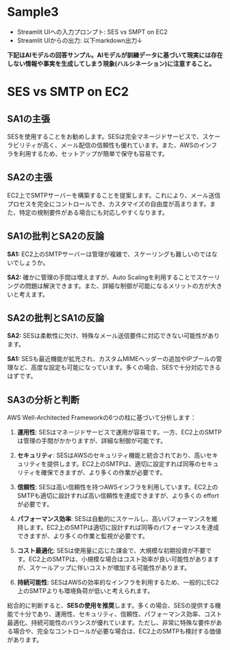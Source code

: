 # Sample3
- Streamlit UIへの入力プロンプト: SES vs SMPT on EC2
- Streamlit UIからの出力: 以下markdown出力↓

**下記はAIモデルの回答サンプル。AIモデルが訓練データに基づいて現実には存在しない情報や事実を生成してしまう現象(ハルシネーション)に注意すること。**

# SES vs SMTP on EC2

## SA1の主張
SESを使用することをお勧めします。SESは完全マネージドサービスで、スケーラビリティが高く、メール配信の信頼性も優れています。また、AWSのインフラを利用するため、セットアップが簡単で保守も容易です。

## SA2の主張 
EC2上でSMTPサーバーを構築することを提案します。これにより、メール送信プロセスを完全にコントロールでき、カスタマイズの自由度が高まります。また、特定の規制要件がある場合にも対応しやすくなります。

## SA1の批判とSA2の反論
**SA1:** EC2上のSMTPサーバーは管理が複雑で、スケーリングも難しいのではないでしょうか。

**SA2:** 確かに管理の手間は増えますが、Auto Scalingを利用することでスケーリングの問題は解決できます。また、詳細な制御が可能になるメリットの方が大きいと考えます。

## SA2の批判とSA1の反論
**SA2:** SESは柔軟性に欠け、特殊なメール送信要件に対応できない可能性があります。

**SA1:** SESも最近機能が拡充され、カスタムMIMEヘッダーの追加やIPプールの管理など、高度な設定も可能になっています。多くの場合、SESで十分対応できるはずです。

## SA3の分析と判断

AWS Well-Architected Frameworkの6つの柱に基づいて分析します：

1. **運用性**: 
   SESはマネージドサービスで運用が容易です。一方、EC2上のSMTPは管理の手間がかかりますが、詳細な制御が可能です。

2. **セキュリティ**: 
   SESはAWSのセキュリティ機能と統合されており、高いセキュリティを提供します。EC2上のSMTPは、適切に設定すれば同等のセキュリティを確保できますが、より多くの作業が必要です。

3. **信頼性**: 
   SESは高い信頼性を持つAWSインフラを利用しています。EC2上のSMTPも適切に設計すれば高い信頼性を達成できますが、より多くの effort が必要です。

4. **パフォーマンス効率**: 
   SESは自動的にスケールし、高いパフォーマンスを維持します。EC2上のSMTPは適切に設計すれば同等のパフォーマンスを達成できますが、より多くの作業と監視が必要です。

5. **コスト最適化**: 
   SESは使用量に応じた課金で、大規模な初期投資が不要です。EC2上のSMTPは、小規模な場合はコスト効率が良い可能性がありますが、スケールアップに伴いコストが増加する可能性があります。

6. **持続可能性**: 
   SESはAWSの効率的なインフラを利用するため、一般的にEC2上のSMTPよりも環境負荷が低いと考えられます。

総合的に判断すると、**SESの使用を推奨**します。多くの場合、SESの提供する機能で十分であり、運用性、セキュリティ、信頼性、パフォーマンス効率、コスト最適化、持続可能性のバランスが優れています。ただし、非常に特殊な要件がある場合や、完全なコントロールが必要な場合は、EC2上のSMTPも検討する価値があります。